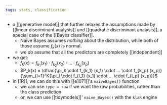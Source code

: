 ```yaml
---
tags: stats, classification
---
```


- a [[generative model]] that further relaxes the assumptions made by [[linear discriminant analysis]] and [[quadratic discriminant analysis]]. a special case of the [[Bayes classifier]].
	- Naive Bayes assumes _nothing_ about the distribution, while both of those assume $f_k(x)$ is normal.
	- we _do_ assume that all the predictors are completely [[independent]]
- we get:
	- $f_k(x) = f_{k_1} (x_1) \cdot f_{k_2} (x_2) \cdot ... \cdot f_{k_p} (x_p)$
	- $P_k(x) = \dfrac{\pi_k \cdot f_{k_1} (x_1) \cdot ... \cdot f_{k_p} (x_p)}{\sum_{l=1}^K{\pi_l \cdot f_{l_1} (x_1) \cdot ... \cdot f_{l_p} (x_p)}}$
- in [[R]], we can do this with [[e1071]]'s `naiveBayes()` function
	- we can use `type = raw` if we want the raw probabilities, rather than the class prediction
	- or, we can use [[tidymodels]]' `naive_Bayes()` with the `klaR` engine